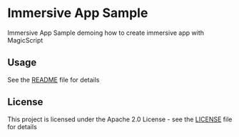 # Immersive App Sample

Immersive App Sample demoing how to create immersive app with MagicScript

## Usage

See the [README](../README.md) file for details

## License

This project is licensed under the Apache 2.0 License - see the [LICENSE](../LICENSE) file for details
